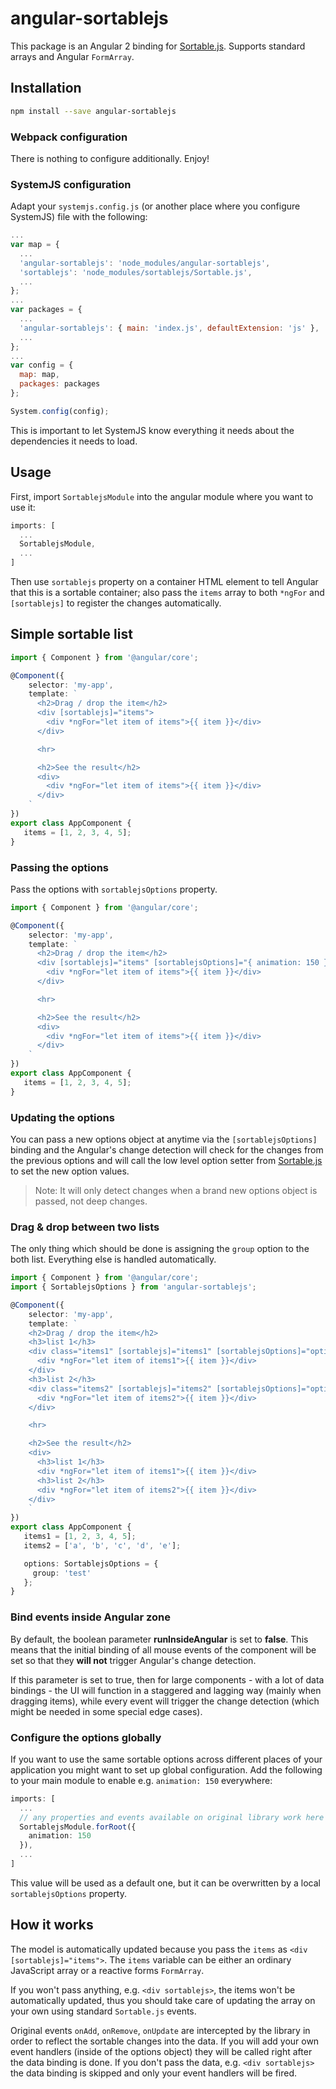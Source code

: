 # angular-sortablejs

This package is an Angular 2 binding for [Sortable.js](https://github.com/RubaXa/Sortable). Supports standard arrays and Angular `FormArray`.

## Installation

```sh
npm install --save angular-sortablejs
```

### Webpack configuration

There is nothing to configure additionally. Enjoy!

### SystemJS configuration

Adapt your `systemjs.config.js` (or another place where you configure SystemJS) file with the following:

```javascript
...
var map = {
  ...
  'angular-sortablejs': 'node_modules/angular-sortablejs',
  'sortablejs': 'node_modules/sortablejs/Sortable.js',
  ...
};
...
var packages = {
  ...
  'angular-sortablejs': { main: 'index.js', defaultExtension: 'js' },
  ...
};
...
var config = {
  map: map,
  packages: packages
};

System.config(config);
```

This is important to let SystemJS know everything it needs about the dependencies it needs to load.

## Usage

First, import `SortablejsModule` into the angular module where you want to use it:

```typescript
imports: [
  ...
  SortablejsModule,
  ...
]
```

Then use `sortablejs` property on a container HTML element to tell Angular that this is a sortable container; also pass the `items` array to both `*ngFor` and `[sortablejs]` to register the changes automatically.

## Simple sortable list

```typescript
import { Component } from '@angular/core';

@Component({
    selector: 'my-app',
    template: `
      <h2>Drag / drop the item</h2>
      <div [sortablejs]="items">
        <div *ngFor="let item of items">{{ item }}</div>
      </div>

      <hr>

      <h2>See the result</h2>
      <div>
        <div *ngFor="let item of items">{{ item }}</div>
      </div>
    `
})
export class AppComponent {
   items = [1, 2, 3, 4, 5];
}
```

### Passing the options

Pass the options with `sortablejsOptions` property.

```typescript
import { Component } from '@angular/core';

@Component({
    selector: 'my-app',
    template: `
      <h2>Drag / drop the item</h2>
      <div [sortablejs]="items" [sortablejsOptions]="{ animation: 150 }">
        <div *ngFor="let item of items">{{ item }}</div>
      </div>

      <hr>

      <h2>See the result</h2>
      <div>
        <div *ngFor="let item of items">{{ item }}</div>
      </div>
    `
})
export class AppComponent {
   items = [1, 2, 3, 4, 5];
}
```

### Updating the options

You can pass a new options object at anytime via the `[sortablejsOptions]` binding and the Angular's change detection will check for the changes from the previous options and will call the low level option setter from [Sortable.js](https://github.com/RubaXa/Sortable) to set the new option values.
> Note: It will only detect changes when a brand new options object is passed, not deep changes.

### Drag & drop between two lists

The only thing which should be done is assigning the `group` option to the both list. Everything else is handled automatically.

```typescript
import { Component } from '@angular/core';
import { SortablejsOptions } from 'angular-sortablejs';

@Component({
    selector: 'my-app',
    template: `
    <h2>Drag / drop the item</h2>
    <h3>list 1</h3>
    <div class="items1" [sortablejs]="items1" [sortablejsOptions]="options">
      <div *ngFor="let item of items1">{{ item }}</div>
    </div>
    <h3>list 2</h3>
    <div class="items2" [sortablejs]="items2" [sortablejsOptions]="options">
      <div *ngFor="let item of items2">{{ item }}</div>
    </div>

    <hr>

    <h2>See the result</h2>
    <div>
      <h3>list 1</h3>
      <div *ngFor="let item of items1">{{ item }}</div>
      <h3>list 2</h3>
      <div *ngFor="let item of items2">{{ item }}</div>
    </div>
    `
})
export class AppComponent {
   items1 = [1, 2, 3, 4, 5];
   items2 = ['a', 'b', 'c', 'd', 'e'];

   options: SortablejsOptions = {
     group: 'test'
   };
}
```
### Bind events inside Angular zone

By default, the boolean parameter **runInsideAngular** is set to **false**. 
This means that the initial binding of all mouse events of the component will be set so that they **will not** trigger Angular's change detection. 

If this parameter is set to true, then for large components - with a lot of data bindings - the UI will function in a staggered and lagging way (mainly when dragging items), while every event will trigger the change detection (which might be needed in some special edge cases).

### Configure the options globally

If you want to use the same sortable options across different places of your application you might want to set up global configuration. Add the following to your main module to enable e.g. `animation: 150` everywhere:

```typescript
imports: [
  ...
  // any properties and events available on original library work here as well
  SortablejsModule.forRoot({
    animation: 150
  }),
  ...
]
```

This value will be used as a default one, but it can be overwritten by a local `sortablejsOptions` property.

## How it works

The model is automatically updated because you pass the `items` as `<div [sortablejs]="items">`. The `items` variable can be either an ordinary JavaScript array or a reactive forms `FormArray`.

If you won't pass anything, e.g. `<div sortablejs>`, the items won't be automatically updated, thus you should take care of updating the array on your own using standard `Sortable.js` events.

Original events `onAdd`, `onRemove`, `onUpdate` are intercepted by the library in order to reflect the sortable changes into the data. If you will add your own event handlers (inside of the options object) they will be called right after the data binding is done. If you don't pass the data, e.g. `<div sortablejs>` the data binding is skipped and only your event handlers will be fired.
